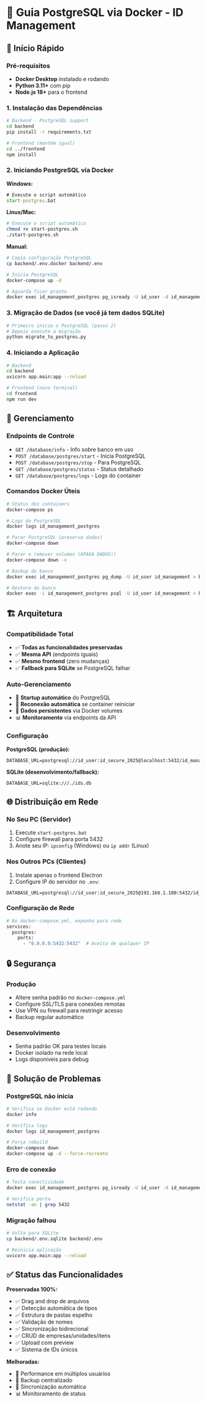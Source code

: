 # 🐳 Guia PostgreSQL via Docker - ID Management

## 🚀 Início Rápido

### Pré-requisitos
- **Docker Desktop** instalado e rodando
- **Python 3.11+** com pip
- **Node.js 18+** para o frontend

### 1. Instalação das Dependências

```bash
# Backend - PostgreSQL support
cd backend
pip install -r requirements.txt

# Frontend (mantém igual)
cd ../frontend
npm install
```

### 2. Iniciando PostgreSQL via Docker

**Windows:**
```cmd
# Execute o script automático
start-postgres.bat
```

**Linux/Mac:**
```bash
# Execute o script automático
chmod +x start-postgres.sh
./start-postgres.sh
```

**Manual:**
```bash
# Copia configuração PostgreSQL
cp backend/.env.docker backend/.env

# Inicia PostgreSQL
docker-compose up -d

# Aguarda ficar pronto
docker exec id_management_postgres pg_isready -U id_user -d id_management
```

### 3. Migração de Dados (se você já tem dados SQLite)

```bash
# Primeiro inicie o PostgreSQL (passo 2)
# Depois execute a migração
python migrate_to_postgres.py
```

### 4. Iniciando a Aplicação

```bash
# Backend
cd backend
uvicorn app.main:app --reload

# Frontend (novo terminal)
cd frontend
npm run dev
```

## 🔧 Gerenciamento

### Endpoints de Controle
- `GET /database/info` - Info sobre banco em uso
- `POST /database/postgres/start` - Inicia PostgreSQL
- `POST /database/postgres/stop` - Para PostgreSQL 
- `GET /database/postgres/status` - Status detalhado
- `GET /database/postgres/logs` - Logs do container

### Comandos Docker Úteis

```bash
# Status dos containers
docker-compose ps

# Logs do PostgreSQL
docker logs id_management_postgres

# Parar PostgreSQL (preserva dados)
docker-compose down

# Parar e remover volumes (APAGA DADOS!)
docker-compose down -v

# Backup do banco
docker exec id_management_postgres pg_dump -U id_user id_management > backup.sql

# Restore do banco
docker exec -i id_management_postgres psql -U id_user id_management < backup.sql
```

## 🏗️ Arquitetura

### Compatibilidade Total
- ✅ **Todas as funcionalidades preservadas**
- ✅ **Mesma API** (endpoints iguais)
- ✅ **Mesmo frontend** (zero mudanças)
- ✅ **Fallback para SQLite** se PostgreSQL falhar

### Auto-Gerenciamento
- 🚀 **Startup automático** do PostgreSQL
- 🔄 **Reconexão automática** se container reiniciar
- 💾 **Dados persistentes** via Docker volumes
- 📊 **Monitoramento** via endpoints da API

### Configuração

**PostgreSQL (produção):**
```env
DATABASE_URL=postgresql://id_user:id_secure_2025@localhost:5432/id_management
```

**SQLite (desenvolvimento/fallback):**
```env
DATABASE_URL=sqlite:///./ids.db
```

## 🌐 Distribuição em Rede

### No Seu PC (Servidor)
1. Execute `start-postgres.bat`
2. Configure firewall para porta 5432
3. Anote seu IP: `ipconfig` (Windows) ou `ip addr` (Linux)

### Nos Outros PCs (Clientes)
1. Instale apenas o frontend Electron
2. Configure IP do servidor no `.env`:
```env
DATABASE_URL=postgresql://id_user:id_secure_2025@192.168.1.100:5432/id_management
```

### Configuração de Rede
```bash
# No docker-compose.yml, exponha para rede
services:
  postgres:
    ports:
      - "0.0.0.0:5432:5432"  # Aceita de qualquer IP
```

## 🔒 Segurança

### Produção
- Altere senha padrão no `docker-compose.yml`
- Configure SSL/TLS para conexões remotas
- Use VPN ou firewall para restringir acesso
- Backup regular automático

### Desenvolvimento
- Senha padrão OK para testes locais
- Docker isolado na rede local
- Logs disponíveis para debug

## 🐛 Solução de Problemas

### PostgreSQL não inicia
```bash
# Verifica se Docker está rodando
docker info

# Verifica logs
docker logs id_management_postgres

# Força rebuild
docker-compose down
docker-compose up -d --force-recreate
```

### Erro de conexão
```bash
# Testa conectividade
docker exec id_management_postgres pg_isready -U id_user -d id_management

# Verifica porta
netstat -an | grep 5432
```

### Migração falhou
```bash
# Volta para SQLite
cp backend/.env.sqlite backend/.env

# Reinicia aplicação
uvicorn app.main:app --reload
```

## ✅ Status das Funcionalidades

**Preservadas 100%:**
- ✅ Drag and drop de arquivos
- ✅ Detecção automática de tipos
- ✅ Estrutura de pastas espelho
- ✅ Validação de nomes
- ✅ Sincronização bidirecional
- ✅ CRUD de empresas/unidades/itens
- ✅ Upload com preview
- ✅ Sistema de IDs únicos

**Melhoradas:**
- 🚀 Performance em múltiplos usuários
- 💾 Backup centralizado
- 🔄 Sincronização automática
- 📊 Monitoramento de status

